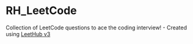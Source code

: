 # RH_LeetCode
Collection of LeetCode questions to ace the coding interview! - Created using [LeetHub v3](https://github.com/raphaelheinz/LeetHub-3.0)
